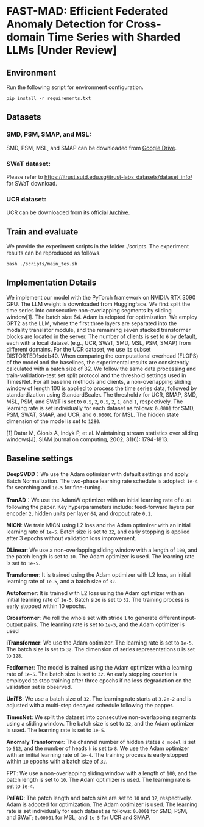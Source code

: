 # FAST-MAD: Efficient Federated Anomaly Detection for Cross-domain Time Series with Sharded LLMs [Under Review]


## Environment
Run the following script for environment configuration.
```
pip install -r requirements.txt
```


## Datasets
### SMD, PSM, SMAP, and MSL:
SMD, PSM, MSL, and SMAP can be downloaded from [Google Drive](https://drive.google.com/drive/folders/1gisthCoE-RrKJ0j3KPV7xiibhHWT9qRm).  
### SWaT dataset:
Please refer to https://itrust.sutd.edu.sg/itrust-labs_datasets/dataset_info/ for SWaT download.  
### UCR dataset:
UCR can be downloaded from its official [Archive](https://www.cs.ucr.edu/~eamonn/time_series_data_2018).


## Train and evaluate
We provide the experiment scripts in the folder ./scripts. The experiment results can be reproduced as follows.
```
bash ./scripts/main_tes.sh
```

## Implementation Details

We implement our model with the PyTorch framework on NVIDIA RTX 3090 GPU. The LLM weight is downloaded from Huggingface. We first split the time series into consecutive non-overlapping segments by sliding window[1]. The batch size 64. Adam is adopted for optimization. We employ GPT2 as the LLM, where the first three layers are separated into the modality translator module, and the remaining seven stacked transformer blocks are located in the server. The number of clients is set to `6` by default, each with a local dataset (e.g., UCR, SWaT, SMD, MSL, PSM, SMAP) from different domains. For the UCR dataset, we use its subset DISTORTED1sddb40. When comparing the computational overhead (FLOPS) of the model and the baselines, the experimental results are consistently calculated with a batch size of 32. We follow the same data processing and train-validation-test set split protocol and the threshold settings used in TimesNet. For all baseline methods and clients, a non-overlapping sliding window of length 100 is applied to process the time series data, followed by standardization using StandardScaler. The threshold 𝑟 for UCR, SMAP, SMD, MSL, PSM, and SWaT is set to `0.5`, `2`, `0.5`, `2`, `1`, and `1`, respectively. The learning rate is set individually for each dataset as follows: `0.0001` for SMD, PSM, SWAT, SMAP, and UCR, and `0.00001` for MSL. The hidden state dimension of the model is set to `1280`.


[1] Datar M, Gionis A, Indyk P, et al. Maintaining stream statistics over sliding windows[J]. SIAM journal on computing, 2002, 31(6): 1794-1813.

## Baseline settings
**DeepSVDD**：We use the Adam optimizer with default settings and apply Batch Normalization. The two-phase learning rate schedule is adopted: `1e-4` for searching and `1e-5` for fine-tuning. 

**TranAD**：We use the AdamW optimizer with an initial learning rate of `0.01` following the paper. Key hyperparameters include: feed-forward layers per encoder `2`, hidden units per layer `64`, and dropout rate `0.1`.

**MICN**: We train MICN using L2 loss and the Adam optimizer with an initial learning rate of `1e-5`. Batch size is set to `32`, and early stopping is applied after 3 epochs without validation loss improvement.

**DLinear**: We use a non-overlapping sliding window with a length of `100`, and the patch length is set to `10`. The Adam optimizer is used. The learning rate is set to `1e-5`.

**Transformer**: It is trained using the Adam optimizer with L2 loss, an initial learning rate of `1e-5`, and a batch size of `32`. 

**Autoformer**: It is trained with L2 loss using the Adam optimizer with an initial learning rate of `1e-5`. Batch size is set to `32`. The training process is early stopped within 10 epochs.

**Crossformer**: We roll the whole set with stride `1` to generate different input-output pairs. The learning rate is set to `1e-5`, and the Adam optimizer is used

**iTransformer**: We use the Adam optimizer. The learning rate is set to `1e-5`. The batch size is set to `32`. The dimension of series representations `D` is set to `128`.

**Fedformer**: The model is trained using the Adam optimizer with a learning rate of `1e-5`. The batch size is set to `32`. An early stopping counter is employed to stop training after three epochs if no loss degradation on the validation set is observed.

**UniTS**: We use a batch size of `32`. The learning rate starts at `3.2e-2` and is adjusted with a multi-step decayed schedule following the papper.

**TimesNet**: We split the dataset into consecutive non-overlapping segments using a sliding window. The batch size is set to `32`, and the Adam optimizer is used. The learning rate is set to `1e-5`.

**Anomaly Transformer**: The channel number of hidden states `d_model` is set to `512`, and the number of heads `h` is set to `8`. We use the Adam optimizer with an initial learning rate of `1e-4`. The training process is early stopped within `10` epochs with a batch size of `32`.

**FPT**: We use a non-overlapping sliding window with a length of `100`, and the patch length is set to `10`. The Adam optimizer is used. The learning rate is set to `1e-4`.

**PeFAD**: The patch length and batch size are set to `10` and `32`, respectively. Adam is adopted for optimization. The Adam optimizer is used. The learning rate is set individually for each dataset as follows: `0.0001` for SMD, PSM, and SWaT; `0.00001` for MSL; and `1e-5` for UCR and SMAP.






